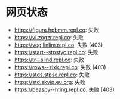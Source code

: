 # 网页状态
- https://figura.hpbmm.repl.co: 失败
- https://vi.zogzr.repl.co: 失败
- https://veg.linlim.repl.co: 失败 (403)
- https://start--stpstyc.repl.co: 失败
- https://tr--slind.repl.co: 失败
- https://rows--zixk.repl.co: 失败 (403)
- https://stds.stpsc.repl.co: 失败
- https://std.skvip.eu.org: 失败
- https://beaspy--hting.repl.co: 失败 (403)
